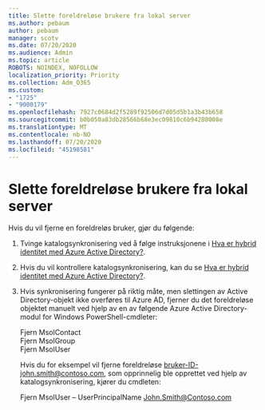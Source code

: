 ```yaml
---
title: Slette foreldreløse brukere fra lokal server
ms.author: pebaum
author: pebaum
manager: scotv
ms.date: 07/20/2020
ms.audience: Admin
ms.topic: article
ROBOTS: NOINDEX, NOFOLLOW
localization_priority: Priority
ms.collection: Adm_O365
ms.custom:
- "1725"
- "9000179"
ms.openlocfilehash: 7927c0684d2f5289f92506d7d05d5b1a3b43b658
ms.sourcegitcommit: b0b050a83db28566b68e3ec09810c6b94280008e
ms.translationtype: MT
ms.contentlocale: nb-NO
ms.lasthandoff: 07/20/2020
ms.locfileid: "45198581"
---
```

# <a name="delete-orphaned-user-from-on-premises-server"></a>Slette foreldreløse brukere fra lokal server

Hvis du vil fjerne en foreldreløs bruker, gjør du følgende:

1. Tvinge katalogsynkronisering ved å følge instruksjonene i [Hva er hybrid identitet med Azure Active Directory?](https://technet.microsoft.com/library/jj151771.aspx#bkmk_synchronizedirectories).

2. Hvis du vil kontrollere katalogsynkronisering, kan du se [Hva er hybrid identitet med Azure Active Directory?](https://technet.microsoft.com/library/jj151797.aspx).

3. Hvis synkronisering fungerer på riktig måte, men slettingen av Active Directory-objekt ikke overføres til Azure AD, fjerner du det foreldreløse objektet manuelt ved hjelp av en av følgende Azure Active Directory-modul for Windows PowerShell-cmdleter:

    Fjern MsolContact  
    Fjern MsolGroup  
    Fjern MsolUser

    Hvis du for eksempel vil fjerne foreldreløse bruker-ID-john.smith@contoso.com, som opprinnelig ble opprettet ved hjelp av katalogsynkronisering, kjører du cmdleten:

    Fjern MsolUser – UserPrincipalName John.Smith@Contoso.com